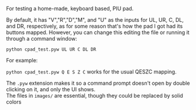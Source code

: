 For testing a home-made, keyboard based, PIU pad.

By default, it has "V","R","D","M", and "U" as the inputs for UL, UR, C, DL, and DR, respectively, as for some reason that's how the pad I got had its buttons mapped. However, you can change this editing the file or running it through a command window:  

```python cpad_test.pyw UL UR C DL DR```

For example:  

```python cpad_test.pyw Q E S Z C``` works for the usual QESZC mapping.  

The ```.pyw``` extension makes it so a command prompt doesn't open by double clicking on it, and only the UI shows.  
The files in ```images/``` are essential, though they could be replaced by solid colors